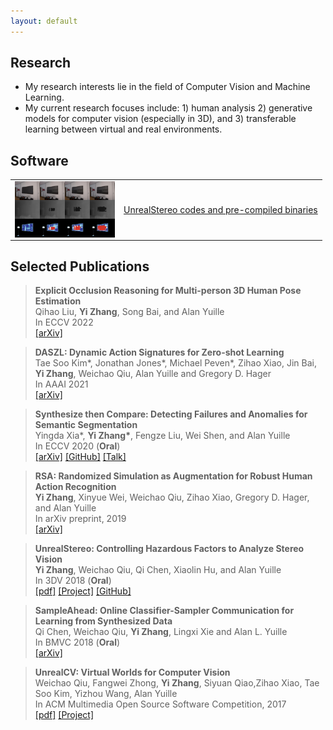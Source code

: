 ```yaml
---
layout: default
---
```


## Research
* My research interests lie in the field of Computer Vision and Machine Learning.
* My current research focuses include: 1) human analysis 2) generative models for computer vision (especially in 3D), and 3) transferable learning between virtual and real environments.

## Software
<!--
    ![UnrealStereo](/images/img_grad.jpg)  
-->


<div>
<table border="0">
  <tr>
  <td><img src="/images/img_grad.jpg" width = "160" height = "90" alt="UnrealStereo" align="left" /></td>
  <td><a href="https://stereo.unrealcv.org">UnrealStereo codes and pre-compiled binaries</a></td>
  </tr>
</table>
</div>

<!--
Pre-compiled binaries can be found [here](binary.html)
--> 

## Selected Publications

>**Explicit Occlusion Reasoning for Multi-person 3D Human Pose Estimation**  
>Qihao Liu, **Yi Zhang**, Song Bai, and Alan Yuille  
>In ECCV 2022   
>[\[arXiv\]](https://arxiv.org/abs/2208.00090)

>**DASZL: Dynamic Action Signatures for Zero-shot Learning**  
>Tae Soo Kim\*, Jonathan Jones\*, Michael Peven\*, Zihao Xiao, Jin Bai, **Yi Zhang**, Weichao Qiu, Alan Yuille and Gregory D. Hager  
>In AAAI 2021  
>[\[arXiv\]](https://arxiv.org/abs/1912.03613)

>**Synthesize then Compare: Detecting Failures and Anomalies for Semantic Segmentation**  
>Yingda Xia\*, **Yi Zhang\***, Fengze Liu, Wei Shen, and Alan Yuille  
>In ECCV 2020 (**Oral**)   
>[\[arXiv\]](https://arxiv.org/abs/2003.08440) [\[GitHub\]](https://github.com/YingdaXia/SynthCP) [\[Talk\]](https://youtu.be/YN2qnV7phcU)

>**RSA: Randomized Simulation as Augmentation for Robust Human Action Recognition**  
>**Yi Zhang**, Xinyue Wei, Weichao Qiu, Zihao Xiao, Gregory D. Hager, and Alan Yuille  
>In arXiv preprint, 2019   
>[\[arXiv\]](https://arxiv.org/abs/1912.01180) 

>**UnrealStereo: Controlling Hazardous Factors to Analyze Stereo Vision**  
>**Yi Zhang**, Weichao Qiu, Qi Chen, Xiaolin Hu, and Alan Yuille  
>In 3DV 2018 (**Oral**)   
>[\[pdf\]](pdfs/yi2018unrealstereo.pdf) [\[Project\]](https://stereo.unrealcv.org) [\[GitHub\]](https://github.com/edz-o/unreal-stereo-evaluation)

>**SampleAhead: Online Classifier-Sampler Communication for Learning from Synthesized Data**  
>Qi Chen, Weichao Qiu, **Yi Zhang**, Lingxi Xie and Alan L. Yuille   
>In BMVC 2018 (**Oral**)   
>[\[arXiv\]](https://arxiv.org/abs/1804.00248) 

>**UnrealCV: Virtual Worlds for Computer Vision**  
>Weichao Qiu, Fangwei Zhong, **Yi Zhang**, Siyuan Qiao,Zihao Xiao, Tae Soo Kim, Yizhou Wang, Alan Yuille  
>In ACM Multimedia Open Source Software Competition, 2017   
>[\[pdf\]](pdfs/unrealcv.pdf) [\[Project\]](https://unrealcv.org)
